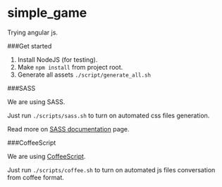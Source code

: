 simple_game
===========

Trying angular js.

###Get started

1. Install NodeJS (for testing).
2. Make ```npm install``` from project root.
3. Generate all assets ```./script/generate_all.sh```


###SASS

We are using SASS.

Just run ```./scripts/sass.sh``` to turn on automated css files generation.

Read more on [SASS documentation](http://sass-lang.com/documentation/file.SASS_REFERENCE.html) page.

###CoffeeScript

We are using [CoffeeScript](http://coffeescript.org/).

Just run ```./scripts/coffee.sh``` to turn on automated js files conversation from coffee format.


